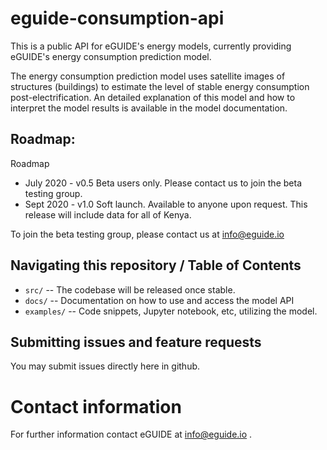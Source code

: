 # eguide-consumption-api

This is a public API for eGUIDE's energy models, currently providing eGUIDE's energy consumption prediction model. 

The energy consumption prediction model uses satellite images of structures (buildings) to estimate the level of stable energy consumption post-electrification. An detailed explanation of this model and how to interpret the model results is available in the model documentation. 

## Roadmap:

Roadmap 

* July 2020 - v0.5 Beta users only. Please contact us to join the beta testing group. 
* Sept 2020 - v1.0 Soft launch. Available to anyone upon request. This release will include data for all of Kenya. 

To join the beta testing group, please contact us at info@eguide.io

## Navigating this repository / Table of Contents

 - `src/`  -- The codebase will be released once stable. 
 - `docs/` -- Documentation on how to use and access the model API
 - `examples/` -- Code snippets, Jupyter notebook, etc, utilizing the model. 

## Submitting issues and feature requests

You may submit issues directly here in github. 

# Contact information
For further information contact eGUIDE at info@eguide.io .
